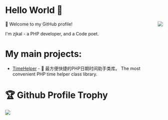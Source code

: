 # Hello World 👋

<img align="right" src="https://github-readme-stats.vercel.app/api?username=zjkal&show_icons=true&icon_color=805AD5&text_color=718096&bg_color=ffffff&hide_title=true" />

🎉 Welcome to my GitHub profile!

I'm zjkal - a PHP developer, and a Code poet.

# My main projects:

- [TimeHelper](https://github.com/zjkal/time-helper) - 🚀 最方便快捷的PHP日期时间助手类库。 The most convenient PHP time helper class library.
  
  
# 🏆 Github Profile Trophy

![](https://github-profile-trophy.vercel.app/?username=zjkal&theme=flat&column=8)
